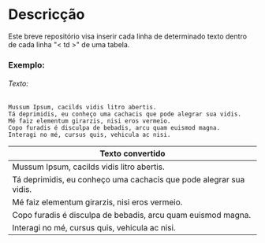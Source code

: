 # Descricção

Este breve repositório visa inserir cada linha de determinado texto dentro de cada linha "< td >" de uma tabela.

### Exemplo:

###### Texto:
```
Mussum Ipsum, cacilds vidis litro abertis.
Tá deprimidis, eu conheço uma cachacis que pode alegrar sua vidis. 
Mé faiz elementum girarzis, nisi eros vermeio.
Copo furadis é disculpa de bebadis, arcu quam euismod magna.
Interagi no mé, cursus quis, vehicula ac nisi.
```

| Texto convertido                                                 | 
|------------------------------------------------------------------|
|Mussum Ipsum, cacilds vidis litro abertis.                        |
|Tá deprimidis, eu conheço uma cachacis que pode alegrar sua vidis.| 
|Mé faiz elementum girarzis, nisi eros vermeio.                    |
|Copo furadis é disculpa de bebadis, arcu quam euismod magna.      |
|Interagi no mé, cursus quis, vehicula ac nisi.                    |

